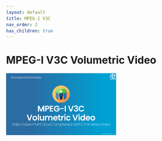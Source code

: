 ```yaml
---
layout: default
title: MPEG-I V3C
nav_order: 2
has_children: true
---
```


# MPEG-I V3C Volumetric Video
<img src="../../assets/images/title_V3C.png" width="60%">
